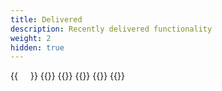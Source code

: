 ```yaml
---
title: Delivered
description: Recently delivered functionality
weight: 2
hidden: true
---
```


<div style="display: flex; flex-direction: row; justify-content: flex-start; gap: 20px; flex-wrap: wrap;">
    {{<news-card
        title="New notification channels"
        content="Support for notification channels SMS preferred and email preferred."
        timeline="Q4 2023"
        githubUrl="https://github.com/Altinn/altinn-notifications/issues/541"
    >}}
    {{<news-card 
        title="Reminders"
        content="Support for sending reminder notifications in the case of an incomplete task."
        timeline="Q3 2024"
        githubUrl="https://github.com/digdir/roadmap/issues/177"
    >}}
    {{<news-card 
        title="Address lookup" 
        content="Support for ordering notifications to national identity number or organization number." 
        timeline="Q2 2024" 
        githubUrl="https://github.com/digdir/roadmap/issues/176"
    >}}
    {{<news-card
        title="Statistics"
        content="Automated retrieval of monthly statistics for internal use only."
        timeline="Q2 2024"
        githubUrl="https://github.com/digdir/roadmap/issues/178"
    >}}
    {{<news-card
        title="SMS notifications"
        content="Support for sending SMS notification to provided mobile number"
        timeline="Q1 2024"
        githubUrl="https://github.com/digdir/roadmap/issues/160"
    >}}
    {{<news-card
        title="Email notifications"
        content="Support for sending email notification to provided email address."
        timeline="Q4 2023"
        githubUrl="https://github.com/digdir/roadmap/issues/158"
    >}}

</div>